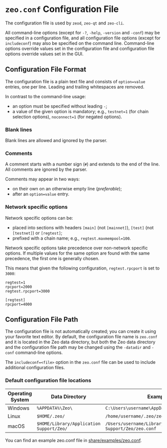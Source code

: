 # `zeo.conf` Configuration File

The configuration file is used by `zeod`, `zeo-qt` and `zeo-cli`.

All command-line options (except for `-?`, `-help`, `-version` and `-conf`) may be specified in a configuration file, and all configuration file options (except for `includeconf`) may also be specified on the command line. Command-line options override values set in the configuration file and configuration file options override values set in the GUI.

## Configuration File Format

The configuration file is a plain text file and consists of `option=value` entries, one per line. Leading and trailing whitespaces are removed.

In contrast to the command-line usage:
- an option must be specified without leading `-`;
- a value of the given option is mandatory; e.g., `testnet=1` (for chain selection options), `noconnect=1` (for negated options).

### Blank lines

Blank lines are allowed and ignored by the parser.

### Comments

A comment starts with a number sign (`#`) and extends to the end of the line. All comments are ignored by the parser.

Comments may appear in two ways:
- on their own on an otherwise empty line (_preferable_);
- after an `option=value` entry.

### Network specific options

Network specific options can be:
- placed into sections with headers `[main]` (not `[mainnet]`), `[test]` (not `[testnet]`) or `[regtest]`;
- prefixed with a chain name; e.g., `regtest.maxmempool=100`.

Network specific options take precedence over non-network specific options.
If multiple values for the same option are found with the same precedence, the
first one is generally chosen.

This means that given the following configuration, `regtest.rpcport` is set to `3000`:

```
regtest=1
rpcport=2000
regtest.rpcport=3000

[regtest]
rpcport=4000
```

## Configuration File Path

The configuration file is not automatically created; you can create it using your favorite text editor. By default, the configuration file name is `zeo.conf` and it is located in the Zeo data directory, but both the Zeo data directory and the configuration file path may be changed using the `-datadir` and `-conf` command-line options.

The `includeconf=<file>` option in the `zeo.conf` file can be used to include additional configuration files.

### Default configuration file locations

Operating System | Data Directory | Example Path
-- | -- | --
Windows | `%APPDATA%\Zeo\` | `C:\Users\username\AppData\Roaming\Zeo\zeo.conf`
Linux | `$HOME/.zeo/` | `/home/username/.zeo/zeo.conf`
macOS | `$HOME/Library/Application Support/Zeo/` | `/Users/username/Library/Application Support/Zeo/zeo.conf`

You can find an example zeo.conf file in [share/examples/zeo.conf](../share/examples/zeo.conf).
